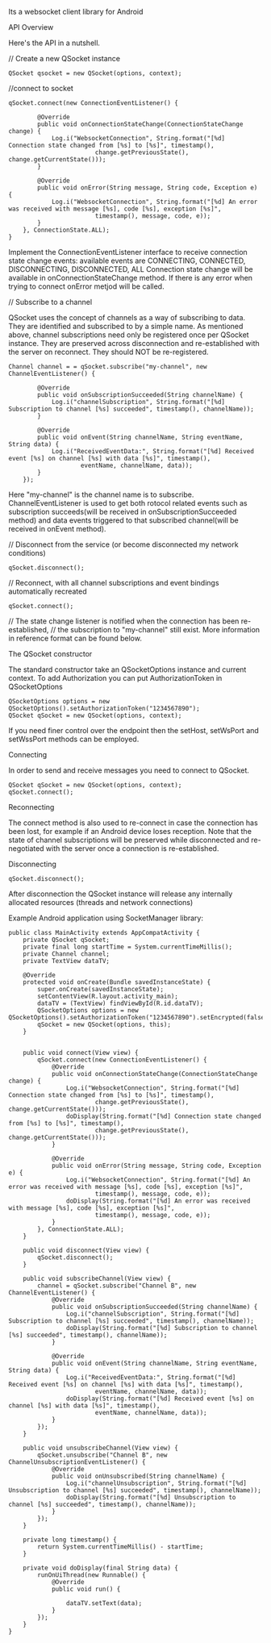 Its a websocket client library for Android

API Overview

Here's the API in a nutshell.

// Create a new QSocket instance

    QSocket qsocket = new QSocket(options, context);

//connect to socket

    qSocket.connect(new ConnectionEventListener() {
    
            @Override
            public void onConnectionStateChange(ConnectionStateChange change) {
                Log.i("WebsocketConnection", String.format("[%d] Connection state changed from [%s] to [%s]", timestamp(),
                            change.getPreviousState(), change.getCurrentState()));
            }
    
            @Override
            public void onError(String message, String code, Exception e) {
                Log.i("WebsocketConnection", String.format("[%d] An error was received with message [%s], code [%s], exception [%s]",
                            timestamp(), message, code, e));
            }
        }, ConnectionState.ALL);
    }
    
Implement the ConnectionEventListener interface to receive connection state change events: available events are CONNECTING, CONNECTED, DISCONNECTING, DISCONNECTED, ALL
Connection state change will be available in onConnectionStateChange method. If there is any error when trying to connect onError metjod will be called. 

// Subscribe to a channel

QSocket uses the concept of channels as a way of subscribing to data. They are identified and subscribed to by a simple name.
As mentioned above, channel subscriptions need only be registered once per QSocket instance. 
They are preserved across disconnection and re-established with the server on reconnect. They should NOT be re-registered.

    Channel channel = = qSocket.subscribe("my-channel", new ChannelEventListener() {

            @Override
            public void onSubscriptionSucceeded(String channelName) {
                Log.i("channelSubscription", String.format("[%d] Subscription to channel [%s] succeeded", timestamp(), channelName));
            }

            @Override
            public void onEvent(String channelName, String eventName, String data) {
                Log.i("ReceivedEventData:", String.format("[%d] Received event [%s] on channel [%s] with data [%s]", timestamp(),
                        eventName, channelName, data));
            }
        });
 Here "my-channel" is the channel name is to subscribe. 
 ChannelEventListener is used to get both rotocol related events such as subscription succeeds(will be received in onSubscriptionSucceeded method) 
 and data events triggered to that subscribed channel(will be received in onEvent method).
        

// Disconnect from the service (or become disconnected my network conditions)

    qSocket.disconnect();

// Reconnect, with all channel subscriptions and event bindings automatically recreated

    qSocket.connect();
    
// The state change listener is notified when the connection has been re-established,
// the subscription to "my-channel" still exist.
More information in reference format can be found below.

The QSocket constructor

The standard constructor take an QSocketOptions instance and current context. To add Authorization 
you can put AuthorizationToken in QSocketOptions 

    QSocketOptions options = new QSocketOptions().setAuthorizationToken("1234567890");
    QSocket qSocket = new QSocket(options, context);

If you need finer control over the endpoint then the setHost, setWsPort and setWssPort methods can be employed.

Connecting

In order to send and receive messages you need to connect to QSocket.

    QSocket qSocket = new QSocket(options, context);
    qSocket.connect();

Reconnecting

The connect method is also used to re-connect in case the connection has been lost, for example if an Android device loses reception. Note that the state of channel subscriptions will be preserved while disconnected and re-negotiated with the server once a connection is re-established.

Disconnecting

    qSocket.disconnect();
After disconnection the QSocket instance will release any internally allocated resources (threads and network connections)

Example Android application using SocketManager library:

    public class MainActivity extends AppCompatActivity {
        private QSocket qSocket;
        private final long startTime = System.currentTimeMillis();
        private Channel channel;
        private TextView dataTV;
    
        @Override
        protected void onCreate(Bundle savedInstanceState) {
            super.onCreate(savedInstanceState);
            setContentView(R.layout.activity_main);
            dataTV = (TextView) findViewById(R.id.dataTV);
            QSocketOptions options = new QSocketOptions().setAuthorizationToken("1234567890").setEncrypted(false);
            qSocket = new QSocket(options, this);
        }
    
    
        public void connect(View view) {
            qSocket.connect(new ConnectionEventListener() {
                @Override
                public void onConnectionStateChange(ConnectionStateChange change) {
                    Log.i("WebsocketConnection", String.format("[%d] Connection state changed from [%s] to [%s]", timestamp(),
                            change.getPreviousState(), change.getCurrentState()));
                    doDisplay(String.format("[%d] Connection state changed from [%s] to [%s]", timestamp(),
                            change.getPreviousState(), change.getCurrentState()));
                }
    
                @Override
                public void onError(String message, String code, Exception e) {
                    Log.i("WebsocketConnection", String.format("[%d] An error was received with message [%s], code [%s], exception [%s]",
                            timestamp(), message, code, e));
                    doDisplay(String.format("[%d] An error was received with message [%s], code [%s], exception [%s]",
                            timestamp(), message, code, e));
                }
            }, ConnectionState.ALL);
        }
    
        public void disconnect(View view) {
            qSocket.disconnect();
        }
    
        public void subscribeChannel(View view) {
            channel = qSocket.subscribe("Channel B", new ChannelEventListener() {
                @Override
                public void onSubscriptionSucceeded(String channelName) {
                    Log.i("channelSubscription", String.format("[%d] Subscription to channel [%s] succeeded", timestamp(), channelName));
                    doDisplay(String.format("[%d] Subscription to channel [%s] succeeded", timestamp(), channelName));
                }
    
                @Override
                public void onEvent(String channelName, String eventName, String data) {
                    Log.i("ReceivedEventData:", String.format("[%d] Received event [%s] on channel [%s] with data [%s]", timestamp(),
                            eventName, channelName, data));
                    doDisplay(String.format("[%d] Received event [%s] on channel [%s] with data [%s]", timestamp(),
                            eventName, channelName, data));
                }
            });
        }
    
        public void unsubscribeChannel(View view) {
            qSocket.unsubscribe("Channel B", new ChannelUnsubscriptionEventListener() {
                @Override
                public void onUnsubscribed(String channelName) {
                    Log.i("channelUnsubscription", String.format("[%d] Unsubscription to channel [%s] succeeded", timestamp(), channelName));
                    doDisplay(String.format("[%d] Unsubscription to channel [%s] succeeded", timestamp(), channelName));
                }
            });
        }
    
        private long timestamp() {
            return System.currentTimeMillis() - startTime;
        }
    
        private void doDisplay(final String data) {
            runOnUiThread(new Runnable() {
                @Override
                public void run() {
    
                    dataTV.setText(data);
                }
            });
        }
    }